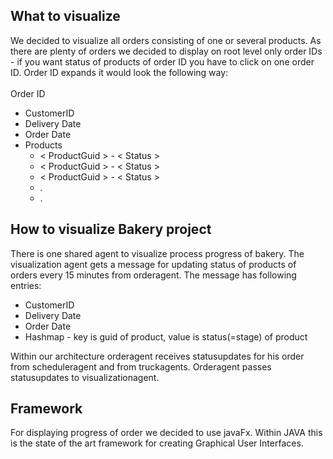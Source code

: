 ## What to visualize 
We decided to visualize all orders consisting of one or several products. As there are plenty of orders we decided to display on root level only order IDs - if you want status of products of order ID you have to click on one order ID.  Order ID expands it would look the following way:
<br/><br/> 
Order ID
- CustomerID
- Delivery Date
- Order Date
- Products
  - < ProductGuid > - < Status >
  - < ProductGuid > - < Status >
  - < ProductGuid > - < Status >
  - .
  - .    
## How to visualize Bakery project
There is one shared agent to visualize process progress of bakery.
The visualization agent gets a message for updating status of products of orders every 15 minutes from orderagent.
The message has following entries:
* CustomerID 
* Delivery Date
* Order Date
* Hashmap - key is guid of product, value is status(=stage) of product 

Within our architecture orderagent receives statusupdates for his order from scheduleragent and from truckagents. Orderagent passes statusupdates to visualizationagent.
## Framework
For displaying progress of order we decided to use javaFx. Within JAVA this is the state of the art framework for creating Graphical User Interfaces. 
